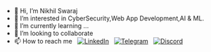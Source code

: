 - 👋 Hi, I’m Nikhil Swaraj
- 👀 I’m interested in CyberSecurity,Web App Development,AI & ML.
- 🌱 I’m currently learning ...
- 💞️ I’m looking to collaborate
- 📫 How to reach me &nbsp; [![LinkedIn](https://img.shields.io/badge/LinkedIn-0077B5?style=for-the-badge&logo=linkedin&logoColor=white&style=flat)](https://linkedin.com/in/NikhilSwarajOfficial) &nbsp; [![Telegram](https://img.shields.io/badge/Telegram-2CA5E0?style=for-the-badge&logo=telegram&logoColor=white&style=flat)](https://t.me/KristosiZinvor) &nbsp; [![Discord](https://img.shields.io/badge/Discord-7289DA?style=for-the-badge&logo=discord&logoColor=white&style=flat)](https://discordapp.com/users/NikhilSwarajOfficial#3761)  



<!---
NikhilSwarajOfficial/NikhilSwarajOfficial is a ✨ special ✨ repository because its `README.md` (this file) appears on your GitHub profile.
You can click the Preview link to take a look at your changes.
--->
